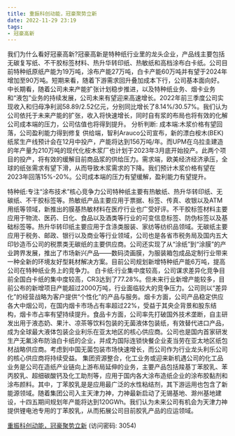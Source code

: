 ```yaml
---
title: 重振科创动能，冠豪聚势立新
date: 2022-11-29 23:19
tags:
- 冠豪高新
---
```

我们为什么看好冠豪高新?冠豪高新是特种纸行业里的龙头企业，产品线主要包括无碳复写纸、不干胶标签材料、热升华转印纸、热敏纸和高档涂布白卡纸。公司目前特种纸原纸产能为19万吨，涂布产能27万吨，白卡产能60万吨并有望于2024年增加至90万吨。短期来看，随着下游需求回升叠加成本下行，公司基本面向好。中长期看，随着公司未来产能扩张计划稳步推进，以及特种纸业务、烟卡业务和“液包”业务的持续发展，公司未来有望迎来高速增长。2022年前三季度公司实现收入和归母净利润58.89/2.52亿元，分别同比增长了8.14%/30.57%。我们认为公司依托于未来产能的扩张，收入将快速增长，同时自有浆的布局也将有效的化解公司成本端的压力，公司估值也将得到提升。
分析判断:
成本端:木浆价格有望回落，公司盈利能力得到修复
供给端，智利Arauco公司宣布，新的漂白桉木(BEK)纸浆生产线预计会在12月中投产，产能将达到156万吨/年。而UPM在乌拉圭建造的年产量为210万吨的现代化桉木浆厂也计划于2023年3月底开始投产。此两个项目的投产，将有效的缓解目前商品浆的供给压力。需求端，欧美经济经济承压，全球的纸张需求有望下滑，从而导致木浆需求的下降。我们预计木浆价格有望在2023年回落15%-20%。公司成本端的压力有望缓解，盈利能力有望提升。
<!-- more -->
特种纸:专注“涂布技术”核心竞争力公司特种纸主要有热敏纸、热升华转印纸、无碳纸、不干胶标签等。热敏纸产品主要应用于票据、标签、传真、收银以及ATM用纸等领域，新推出的膜基热敏材料在医疗行业也广受好评。不干胶标签材料主要应用于物流、医药、日化、食品以及酒类等行业的可变信息标签、防伪标签以及基础标签等。热升华转印纸主要应用于含涤类服装、家纺等纺织品领域。无碳纸主要应用于税务、邮政、银行以及商业等行业领域，公司也是各省市税务局及国内五大印钞造币公司的税票类无碳纸的主要供应商。公司还实现了从“涂纸”到“涂膜”的产业跨界发展，推出了市场新兴产品——数码烫画膜，为服装箱包成品定制行业带来一种全新的环境友好型耗材解决方案。目前公司规划新增特种纸产能6万吨，提高公司在特种纸业务上的竞争力。
白卡纸:行业集中度较高，公司谋求差异化竞争目前全国白卡纸的集中度较高，CR3达到了77.28%。但未来行业新增产能较多，目前公布的新增项目产能超过2000万吨，行业面临较大的竞争压力。公司则以“差异化”的经营战略为客户提供“个性化”的产品与服务。烟卡方面，公司产品稳定供应各大中烟公司，在国内烟卡市场占有率超过22%，受益于其央企背景和股东结构，烟卡市占率有望持续提升。食品卡方面，公司率先打破国外技术垄断，自主研发出用于液态奶、果汁、凉茶等饮料包装的无菌液体包装纸，有效替代进口产品，成为全球最大液体包装企业利乐在亚太地区的核心供应商。公司也是国内首家研发生产无氟涂布防油白卡纸的企业，并成为国际连锁快餐企业麦当劳在亚太地区纸包材战略供应商。考虑到中国无菌包装市场快速增长，而公司作为行业龙头利乐公司的核心供应商将持续受益。
集团资源整合，化工业务或迎来新机遇公司的化工品业务是公司在造纸产业链向上游布局延伸的业务，主要产品包括羧基丁苯胶乳、苯丙胶乳、超细碳酸钙及化工助剂等，应用于国内各大涂布造纸企业的涂布胶黏剂和涂布颜料。其中，丁苯胶乳是是应用最广泛的水性粘结剂，其下游运用也包含了新能源领域。随着集团公司入主天津力神，力神最新启动了无锡基地、滁州基地建设，十四五期间规划年产能将达到120GWh。我们认为未来公司有机会为天津力神提供锂电池专用的丁苯胶乳，从而拓展公司目前胶乳产品的应运领域。

[重振科创动能，冠豪聚势立新](https://url12.ctfile.com/f/3948612-735802830-069773?p=3054)
(访问密码: 3054)

